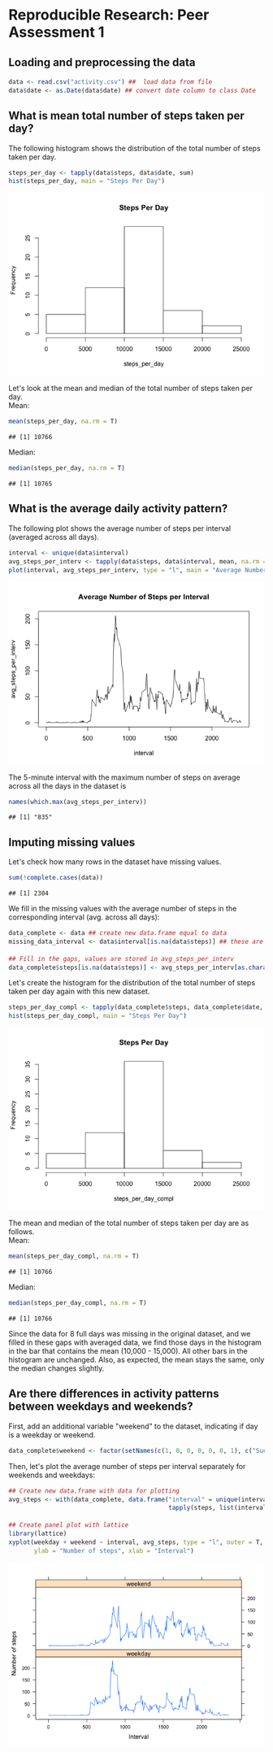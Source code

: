 # Reproducible Research: Peer Assessment 1


## Loading and preprocessing the data  


```r
data <- read.csv("activity.csv") ##  load data from file
data$date <- as.Date(data$date) ## convert date column to class Date
```


## What is mean total number of steps taken per day?  

The following histogram shows the distribution of the total number of steps taken per day.


```r
steps_per_day <- tapply(data$steps, data$date, sum)
hist(steps_per_day, main = "Steps Per Day")
```

![plot of chunk unnamed-chunk-2](PA1_template_files/figure-html/unnamed-chunk-2.png) 

Let's look at the mean and median of the total number of steps taken per day.  
Mean:

```r
mean(steps_per_day, na.rm = T)
```

```
## [1] 10766
```
Median:

```r
median(steps_per_day, na.rm = T)
```

```
## [1] 10765
```

## What is the average daily activity pattern?

The following plot shows the average number of steps per interval (averaged across all days).

```r
interval <- unique(data$interval)
avg_steps_per_interv <- tapply(data$steps, data$interval, mean, na.rm = T)
plot(interval, avg_steps_per_interv, type = "l", main = "Average Number of Steps per Interval")
```

![plot of chunk unnamed-chunk-5](PA1_template_files/figure-html/unnamed-chunk-5.png) 

The 5-minute interval with the maximum number of steps on average across all the days in the dataset is

```r
names(which.max(avg_steps_per_interv))
```

```
## [1] "835"
```

## Imputing missing values

Let's check how many rows in the dataset have missing values.

```r
sum(!complete.cases(data))
```

```
## [1] 2304
```

We fill in the missing values with the average number of steps in the corresponding interval (avg. across all days):

```r
data_complete <- data ## create new data.frame equal to data
missing_data_interval <- data$interval[is.na(data$steps)] ## these are the intervals with missing data  

## Fill in the gaps, values are stored in avg_steps_per_interv
data_complete$steps[is.na(data$steps)] <- avg_steps_per_interv[as.character(missing_data_interval)]
```

Let's create the histogram for the distribution of the total number of steps taken per day again with this new dataset. 


```r
steps_per_day_compl <- tapply(data_complete$steps, data_complete$date, sum)
hist(steps_per_day_compl, main = "Steps Per Day")
```

![plot of chunk unnamed-chunk-9](PA1_template_files/figure-html/unnamed-chunk-9.png) 

The mean and median of the total number of steps taken per day are as follows.    
Mean:

```r
mean(steps_per_day_compl, na.rm = T)
```

```
## [1] 10766
```
Median:

```r
median(steps_per_day_compl, na.rm = T)
```

```
## [1] 10766
```

Since the data for 8 full days was missing in the original dataset, and we filled in these gaps with averaged data, we find those days in the histogram in the bar that contains the mean (10,000 - 15,000). All other bars in the histogram are unchanged. Also, as expected, the mean stays the same, only the median changes slightly.


## Are there differences in activity patterns between weekdays and weekends?

First, add an additional variable "weekend" to the dataset, indicating if day is a weekday or weekend.  


```r
data_complete$weekend <- factor(setNames(c(1, 0, 0, 0, 0, 0, 1), c("Sunday", "Monday", "Tuesday", "Wednesday", "Thursday", "Friday", "Saturday"))[weekdays(data_complete$date)], labels = c("weekday", "weekend"))
```

Then, let's plot the average number of steps per interval separately for weekends and weekdays:  


```r
## Create new data.frame with data for plotting
avg_steps <- with(data_complete, data.frame("interval" = unique(interval), 
                                            tapply(steps, list(interval, weekend), mean)))

## Create panel plot with lattice
library(lattice)
xyplot(weekday + weekend ~ interval, avg_steps, type = "l", outer = T, layout = c(1, 2), 
       ylab = "Number of steps", xlab = "Interval")
```

![plot of chunk unnamed-chunk-13](PA1_template_files/figure-html/unnamed-chunk-13.png) 


